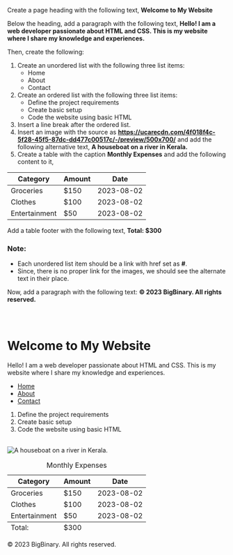 Create a page heading with the following text, **Welcome to My Website**

Below the heading, add a paragraph with the following text,
**Hello! I am a web developer passionate about HTML and CSS. This is my website where I share my knowledge and experiences.**

Then, create the following:

1. Create an unordered list with
   the following three list items:
   - Home
   - About
   - Contact
2. Create an ordered list with the
   following three list items:
   - Define the project requirements
   - Create basic setup
   - Code the website using basic HTML
3. Insert a line break after the ordered list.
4. Insert an image with the source as **https://ucarecdn.com/4f018f4c-5f28-45f5-87dc-dd477c00517c/-/preview/500x700/**
   and add the following alternative text, **A houseboat on a river in Kerala.**
5. Create a table with the caption **Monthly Expenses** and add the following content to it,

| Category      | Amount | Date       |
| ------------- | ------ | ---------- |
| Groceries     | $150   | 2023-08-02 |
| Clothes       | $100   | 2023-08-02 |
| Entertainment | $50    | 2023-08-02 |

Add a table footer with the following text, **Total: $300**

### Note:
- Each unordered list item should
be a link with href set as **#**.
- Since, there is no proper link
for the images,
we should see the alternate text
in their place.

Now, add a paragraph with the following
text:
**© 2023 BigBinary. All rights reserved.**

<codeblock language="html" type="exercise" testMode="fixedInput" matchSolutionCode="true">
<code>
<!-- Write your code below -->
</code>
<solution>
<!-- Write your code below -->
<h1>Welcome to My Website</h1>

<p>Hello! I am a web developer passionate about HTML and CSS. This is my website where I share my knowledge and experiences.</p>

<ul>
  <li><a href="#">Home</a></li>
  <li><a href="#">About</a></li>
  <li><a href="#">Contact</a></li>
</ul>
<ol>
  <li>Define the project requirements</li>
  <li>Create basic setup</li>
  <li>Code the website using basic HTML</li>
</ol>
<br>
<img src="https://ucarecdn.com/4f018f4c-5f28-45f5-87dc-dd477c00517c/-/preview/500x700/" alt="A houseboat on a river in Kerala.">
<table>
  <caption>Monthly Expenses</caption>
  <thead>
    <tr>
      <th>Category</th>
      <th>Amount</th>
      <th>Date</th>
    </tr>
  </thead>
  <tbody>
    <tr>
      <td>Groceries</td>
      <td>$150</td>
      <td>2023-08-02</td>
    </tr>
    <tr>
      <td>Clothes</td>
      <td>$100</td>
      <td>2023-08-02</td>
    </tr>
    <tr>
      <td>Entertainment</td>
      <td>$50</td>
      <td>2023-08-02</td>
    </tr>
  </tbody>
  <tfoot>
    <tr>
      <td>Total:</td>
      <td>$300</td>
    </tr>
  </tfoot>
</table>

<p>© 2023 BigBinary. All rights reserved.</p>
</solution>
</codeblock>
